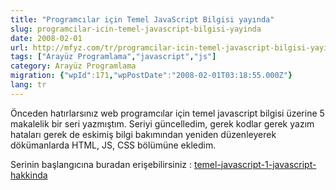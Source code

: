 ```yaml
---
title: "Programcılar için Temel JavaScript Bilgisi yayında"
slug: programcilar-icin-temel-javascript-bilgisi-yayinda
date: 2008-02-01
url: http://mfyz.com/tr/programcilar-icin-temel-javascript-bilgisi-yayinda/
tags: ["Arayüz Programlama","javascript","js"]
category: Arayüz Programlama
migration: {"wpId":171,"wpPostDate":"2008-02-01T03:18:55.000Z"}
lang: tr
---
```


Önceden hatırlarsınız web programcılar için temel javascript bilgisi üzerine 5 makalelik bir seri yazmıştım. Seriyi güncelledim, gerek kodlar gerek yazım hataları gerek de eskimiş bilgi bakımından yeniden düzenleyerek dökümanlarda HTML, JS, CSS bölümüne ekledim.

Serinin başlangıcına buradan erişebilirsiniz : [temel-javascript-1-javascript-hakkinda](/temel-javascript-1-javascript-hakkinda/)